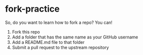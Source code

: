 # fork-practice

So, do you want to learn how to fork a repo? You can! 

1. Fork this repo
2. Add a folder that has the same name as your GitHub username
3. Add a README.md file to that folder
4. Submit a pull request to the upstream repository
